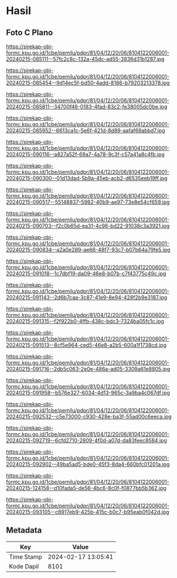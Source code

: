 # Hasil

## Foto C Plano

https://sirekap-obj-formc.kpu.go.id/1cbe/pemilu/pdpr/81/04/12/20/06/8104122006001-20240215-085111--57fc2c8c-132a-45dc-ad55-3836d31b1287.jpg

https://sirekap-obj-formc.kpu.go.id/1cbe/pemilu/pdpr/81/04/12/20/06/8104122006001-20240215-085454--9d14ec5f-bd50-4add-8186-b79203213378.jpg

https://sirekap-obj-formc.kpu.go.id/1cbe/pemilu/pdpr/81/04/12/20/06/8104122006001-20240215-085811--34700f46-0183-4fad-83c2-fe38005dc0be.jpg

https://sirekap-obj-formc.kpu.go.id/1cbe/pemilu/pdpr/81/04/12/20/06/8104122006001-20240215-085952--6613ca1c-5e6f-421d-8d89-aafaf69abbd7.jpg

https://sirekap-obj-formc.kpu.go.id/1cbe/pemilu/pdpr/81/04/12/20/06/8104122006001-20240215-090116--a827a52f-69a7-4a78-9c3f-c57a41a8c4fb.jpg

https://sirekap-obj-formc.kpu.go.id/1cbe/pemilu/pdpr/81/04/12/20/06/8104122006001-20240215-090300--01d13dad-5b9a-45eb-acb2-d6535eeb19ff.jpg

https://sirekap-obj-formc.kpu.go.id/1cbe/pemilu/pdpr/81/04/12/20/06/8104122006001-20240215-090517--55148837-5982-40b9-ae97-73e8e54cf659.jpg

https://sirekap-obj-formc.kpu.go.id/1cbe/pemilu/pdpr/81/04/12/20/06/8104122006001-20240215-090703--f2c0b65d-ea31-4c96-bd22-91038c3a3921.jpg

https://sirekap-obj-formc.kpu.go.id/1cbe/pemilu/pdpr/81/04/12/20/06/8104122006001-20240215-090834--a2a0e289-ae66-48f7-93c7-b07b64a79fe5.jpg

https://sirekap-obj-formc.kpu.go.id/1cbe/pemilu/pdpr/81/04/12/20/06/8104122006001-20240215-091018--1c7dbf19-da09-46e8-b07b-c7f43775c49c.jpg

https://sirekap-obj-formc.kpu.go.id/1cbe/pemilu/pdpr/81/04/12/20/06/8104122006001-20240215-091143--2d6b7caa-3c87-41e9-8e94-428f2b9e3187.jpg

https://sirekap-obj-formc.kpu.go.id/1cbe/pemilu/pdpr/81/04/12/20/06/8104122006001-20240215-091315--f2f922b0-4ffb-438c-bdc3-7324ba05fc1c.jpg

https://sirekap-obj-formc.kpu.go.id/1cbe/pemilu/pdpr/81/04/12/20/06/8104122006001-20240215-091513--8cf5e964-ced5-46e8-a2b5-600a1f1738cd.jpg

https://sirekap-obj-formc.kpu.go.id/1cbe/pemilu/pdpr/81/04/12/20/06/8104122006001-20240215-091716--2db5c063-2e0e-486a-ad05-3309a61e8805.jpg

https://sirekap-obj-formc.kpu.go.id/1cbe/pemilu/pdpr/81/04/12/20/06/8104122006001-20240215-091958--b576e327-6034-4d13-965c-3a9ba4c067df.jpg

https://sirekap-obj-formc.kpu.go.id/1cbe/pemilu/pdpr/81/04/12/20/06/8104122006001-20240215-092532--c5e73000-c930-428e-ba3f-55ad00c6eeca.jpg

https://sirekap-obj-formc.kpu.go.id/1cbe/pemilu/pdpr/81/04/12/20/06/8104122006001-20240215-092719--6cfd2710-2809-4f0d-a07d-da83feec8584.jpg

https://sirekap-obj-formc.kpu.go.id/1cbe/pemilu/pdpr/81/04/12/20/06/8104122006001-20240215-092902--49ba5ad5-bde0-45f3-8da4-660bfc01201a.jpg

https://sirekap-obj-formc.kpu.go.id/1cbe/pemilu/pdpr/81/04/12/20/06/8104122006001-20240215-124158--d10fada5-de56-4bc6-8c0f-f0877bb5b362.jpg

https://sirekap-obj-formc.kpu.go.id/1cbe/pemilu/pdpr/81/04/12/20/06/8104122006001-20240215-093105--c6917eb9-425b-415c-b0c7-b95eab0f042d.jpg


## Metadata

| Key        | Value               |
| ---------- | ------------------- |
| Time Stamp | 2024-02-17 13:05:41 |
| Kode Dapil | 8101                |




